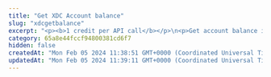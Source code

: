 ```yaml
---
title: "Get XDC Account balance"
slug: "xdcgetbalance"
excerpt: "<p><b>1 credit per API call</b></p>\n<p>Get account balance in XDC. This method does not prints any balance of the ERC20 or ERC721 tokens on the account.</p>"
category: 65a8e44fccf94800381cd6f7
hidden: false
createdAt: "Mon Feb 05 2024 11:38:51 GMT+0000 (Coordinated Universal Time)"
updatedAt: "Mon Feb 05 2024 11:39:11 GMT+0000 (Coordinated Universal Time)"
---
```

